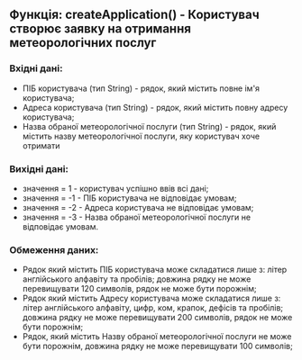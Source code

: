 ## Функція: createApplication() - Користувач створює заявку на отримання метеорологічних послуг

### Вхідні дані:
- ПІБ користувача (тип String) - рядок, який містить повне ім'я користувача;
- Адреса користувача (тип String) - рядок, який містить повну адресу користувача;
- Назва обраної метеорологічної послуги (тип String) - рядок, який містить назву метеорологічної послуги, яку користувач хоче отримати

### Вихідні дані:
- значення = 1 - користувач успішно ввів всі дані;
- значення = -1 - ПІБ користувача не відповідає умовам;
- значення = -2 - Адреса користувача не відповідає умовам;
- значення = -3 - Назва обраної метеорологічної послуги не відповідає умовам.

### Обмеження даних:
- Рядок який містить ПІБ користувача може складатися лише з: літер англійського алфавіту та пробілів; довжина рядку не може перевищувати 120 символів, рядок не може бути порожнім;
- Рядок який містить Адресу користувача може складатися лише з: літер англійського алфавіту, цифр, ком, крапок, дефісів та пробілів; довжина рядку не може перевищувати 200 символів, рядок не може бути порожнім;
- Рядок, який містить Назву обраної метеорологічної послуги не може бути порожнім, довжина рядку не може перевищувати 100 символів;
